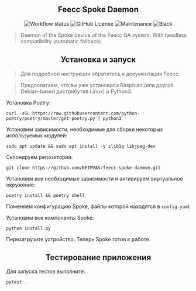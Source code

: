 <h2 align="center">Feecc Spoke Daemon</h2>

<p align="center">
    <img alt="Workflow status" src="https://img.shields.io/github/workflow/status/NETMVAS/feecc-spoke-daemon/Python%20CI">
    <img alt="GitHub License" src="https://img.shields.io/github/license/NETMVAS/feecc-spoke-daemon">
    <img alt="Maintenance" src="https://img.shields.io/maintenance/yes/2021">
    <img alt="Black" src="https://img.shields.io/badge/code%20style-black-000000.svg">
</p>

> Daemon of the Spoke device of the Feecc QA system. With headless compatibility (automatic fallback).

<h2 align="center">Установка и запуск</h2>

> Для подробной инструкции обратитесь к документации Feecc.


> Предполагаем, что вы уже установили Raspbian (или другой Debian-based дистрибутив Linux) и Python3.

Установка Poetry:

`curl -sSL https://raw.githubusercontent.com/python-poetry/poetry/master/get-poetry.py | python3 -`

Установим зависимости, необходимые для сборки некоторых используемых модулей:

`sudo apt update && sudo apt install -y zlib1g libjpeg-dev`

Склонируем репозиторий:

`git clone https://github.com/NETMVAS/feecc-spoke-daemon.git`

Установим все необходимые зависимости и активируем виртуальное окружение:

`poetry install && poetry shell`

Поменяем конфигурацию Spoke, файлы которой находятся в `config.yaml`

Установим все компоненты Spoke:

`python install.py`

Перезагрузите устройство. Теперь Spoke готов к работе.

<h2 align="center">Тестирование приложения</h2>

Для запуска тестов выполните:

`pytest .`

